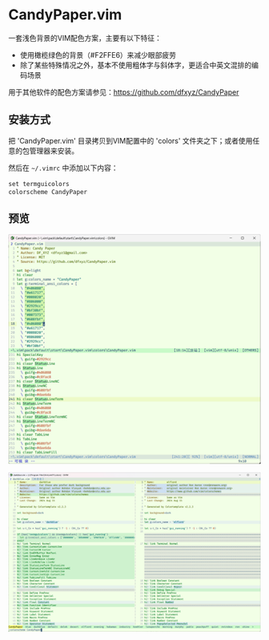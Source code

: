 CandyPaper.vim
================================================

一套浅色背景的VIM配色方案，主要有以下特征：
* 使用橄榄绿色的背景（#F2FFE6）来减少眼部疲劳
* 除了某些特殊情况之外，基本不使用粗体字与斜体字，更适合中英文混排的编码场景

用于其他软件的配色方案请参见：https://github.com/dfxyz/CandyPaper

## 安装方式

把 'CandyPaper.vim' 目录拷贝到VIM配置中的 'colors' 文件夹之下；或者使用任意的包管理器来安装。

然后在 `~/.vimrc` 中添加以下内容：

```VimL
set termguicolors
colorscheme CandyPaper
```

## 预览

![Example1](https://raw.githubusercontent.com/dfxyz/CandyPaper/master/screenshots/vim1.png)

![Example1](https://raw.githubusercontent.com/dfxyz/CandyPaper/master/screenshots/vim2.png)
